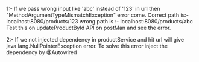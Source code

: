 
1:- If we pass wrong input like 'abc' instead of '123' in url then "MethodArgumentTypeMismatchException"
    error come.
        Correct path is:-localhost:8080/products/123
        wrong path is :- localhost:8080/products/abc
    Test this on updateProductById API on postMan and see the error.

2:- If we not injected dependency in productService and hit url will give 
    java.lang.NullPointerException error. To solve this error inject the 
    dependency by @Autowired